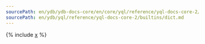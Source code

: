 ```yaml
---
sourcePath: en/ydb/ydb-docs-core/en/core/yql/reference/yql-docs-core-2/builtins/dict.md
sourcePath: en/ydb/yql/reference/yql-docs-core-2/builtins/dict.md
---
```



{% include [x](_includes/dict.md) %}
